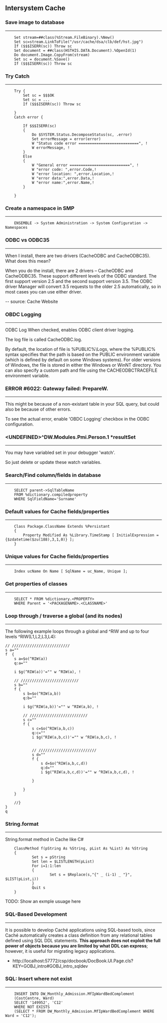 ## Intersystem Cache

### Save image to database
---
        Set stream=##class(%Stream.FileBinary).%New()
        Set sc=stream.LinkToFile("/usr/cache/dsa/clb/def/hst.jpg")
        If ($$$ISERR(sc)) Throw sc
        Set document = ##class(HSTHIS.DATA.Document).%OpenId(1)
        Do document.Image.CopyFrom(stream)
        Set sc = document.%Save()
        If ($$$ISERR(sc)) Throw sc

### Try Catch
---
        Try {
            Set sc = $$$OK
            Set sc = ...
            If ($$$ISERR(sc)) Throw sc

        }
        Catch error {

            If $$$ISERR(sc)
            {
                Do $SYSTEM.Status.DecomposeStatus(sc, .error)
                Set errorMessage = error(error)
                W "Status code error ===========================", !
                W errorMessage, !
            }
            Else
            {
                W "General error ===========================", !
                W "error code: ",error.Code,!
                W "error location: ",error.Location,!
                W "error data:",error.Data,!			
                W "error name:",error.Name,!
            }
            
        }

### Create a namespace in SMP
---
        ENSEMBLE -> System Administration -> System Configuration -> Namespaces

### ODBC vs ODBC35
---
When I install, there are two drivers (CacheODBC and CacheODBC35). What does this mean?

When you do the install, there are 2 drivers – CacheODBC and CacheODBC35. These support different levels of the ODBC standard. The first support version 2.5 and the second support version 3.5. The ODBC driver Manager will convert 3.5 requests to the older 2.5 automatically, so in most cases you can use either driver.

-- source: Cache Website

### OBDC Logging
---
ODBC Log
When checked, enables ODBC client driver logging. 

The log file is called CacheODBC.log. 

By default, the location of file is %PUBLIC%\Logs\, where the %PUBLIC% syntax specifies that the path is based on the PUBLIC environment variable (which is defined by default on some Windows systems). For older versions of Windows, the file is stored in either the Windows or WinNT directory. You can also specify a custom path and file using the CACHEODBCTRACEFILE environment variable.

### ERROR #6022: Gateway failed: PrepareW.
---
This might be because of a non-existant table in your SQL query, but could also be because of other errors.

To see the actual error, enable 'OBDC Logging' checkbox in the ODBC configuration.

### \<UNDEFINED>^DW.Modules.Pmi.Person.1 *resultSet
---
You may have variabled set in your debugger 'watch'.

So just delete or update these watch variables.

###  Search/Find column/fields in database
---
        SELECT parent->SqlTableName 
        FROM %dictionary.compiledproperty
        WHERE SqlFieldName='Surname'

### Default values for Cache fields/properties
---

        Class Package.ClassName Extends %Persistant
        {
            Property Modified As %Library.TimeStamp [ InitialExpression = {$zdatetime($zu(188),3,1,0)} ];
        }

### Unique values  for Cache fields/properties

---

        Index ucName On Name [ SqlName = uc_Name, Unique ];

### Get properties of classes

---

        SELECT * FROM %dictionary.<PROPERTY>
        WHERE Parent = '<PACKAGENAME>.<CLASSNAME>'
        
### Loop through / traverse a global (and its nodes)

---

The following example loops through a global and ^RIW and up to four levels ^RIW(L1,L2,L3,L4):

	// //////////////////////////
	s a=""
	f  {
		s a=$o(^RIW(a)) 
		q:a=""

		i $g(^RIW(a))'="" w ^RIW(a), !
		
		// //////////////////////////
		s b=""
		f {
			s b=$o(^RIW(a,b))
			q:b=""
			
			i $g(^RIW(a,b))'="" w ^RIW(a,b), !

			// //////////////////////////
			s c=""
			f {
				s c=$o(^RIW(a,b,c))
				q:c=""
				i $g(^RIW(a,b,c))'="" w ^RIW(a,b,c), !
				
				
				// //////////////////////////
				s d=""
				f {
					s d=$o(^RIW(a,b,c,d))
					q:d=""
					i $g(^RIW(a,b,c,d))'="" w ^RIW(a,b,c,d), !
					
				}
				
			}
		}
		
		//}
	}
	q

### String.format

---

String.format method in Cache like C#

        ClassMethod f(pString As %String, pList As %List) As %String
        {
                Set s = pString
                Set len = $LISTLENGTH(pList)
                For i=1:1:len
                {
                        Set s = $Replace(s,"{" _ (i-1) _ "}", $LIST(pList,i))
                }
                Quit s
        }

TODO: Show an exmple usuage here

### SQL-Based Development

---

It is possible to develop Caché applications using SQL-based tools, since Caché automatically creates a class definition from any relational tables defined using SQL DDL statements. **This approach does not exploit the full power of objects because you are limited by what DDL can express**; however, it is useful for migrating legacy applications.

- http://localhost:57772/csp/docbook/DocBook.UI.Page.cls?KEY=GOBJ_intro#GOBJ_intro_sqldev

### SQL: Insert where not exist

---
        INSERT INTO DW_Monthly_Admission.MfIpWardBedComplement
        (CostCentre, Ward)
        SELECT '149952', 'C12' 
        WHERE NOT EXISTS 
        (SELECT * FROM DW_Monthly_Admission.MfIpWardBedComplement WHERE Ward = 'C12');
